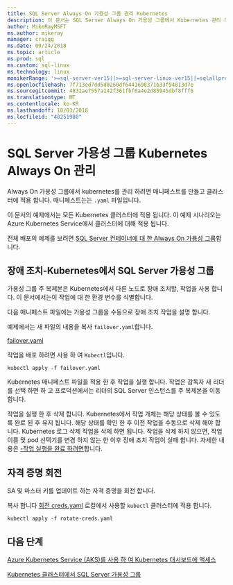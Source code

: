 ```yaml
---
title: SQL Server Always On 가용성 그룹 관리 Kubernetes
description: 이 문서는 SQL Server Always On 가용성 그룹에서 Kubernetes 관리 하는 방법에 설명 합니다.
author: MikeRayMSFT
ms.author: mikeray
manager: craigg
ms.date: 09/24/2018
ms.topic: article
ms.prod: sql
ms.custom: sql-linux
ms.technology: linux
monikerRange: '>=sql-server-ver15||>=sql-server-linux-ver15||=sqlallproducts-allversions'
ms.openlocfilehash: 7f713ed7dd5d0260df6441698371b33f94813d7e
ms.sourcegitcommit: 4832ae7557a142f361fbf0a4e2d85945dbf8fff6
ms.translationtype: MT
ms.contentlocale: ko-KR
ms.lasthandoff: 10/03/2018
ms.locfileid: "48251980"
---
```

# <a name="manage-sql-server-always-on-availability-group-kubernetes"></a>SQL Server 가용성 그룹 Kubernetes Always On 관리

Always On 가용성 그룹에서 kubernetes를 관리 하려면 매니페스트를 만들고 클러스터에 적용 합니다. 매니페스트는는 `.yaml` 파일입니다.  

이 문서의 예제에서는 모든 Kubernetes 클러스터에 적용 됩니다. 이 예제 시나리오는 Azure Kubernetes Service에서 클러스터에 대해 적용 됩니다.

전체 배포의 예제를 보려면 [SQL Server 컨테이너에 대 한 Always On 가용성 그룹](sql-server-ag-kubernetes.md)합니다.

## <a name="fail-over---sql-server-availability-group-on-kubernetes"></a>장애 조치-Kubernetes에서 SQL Server 가용성 그룹

가용성 그룹 주 복제본은 Kubernetes에서 다른 노드로 장애 조치할, 작업을 사용 합니다. 이 문서에서는이 작업에 대 한 환경 변수를 식별합니다.

다음 매니페스트 파일에는 가용성 그룹을 수동으로 장애 조치 작업을 설명 합니다. 

예제에서는 새 파일의 내용을 복사 `failover.yaml`합니다.

[failover.yaml](https://github.com/Microsoft/sql-server-samples/blob/master/samples/features/high%20availability/Kubernetes/sample-deployment-script/templates/failover.yaml)

작업을 배포 하려면 사용 하 여 `Kubectl`입니다.

```azurecli
kubectl apply -f failover.yaml
```

Kubernetes 매니페스트 파일을 적용 한 후 작업을 실행 합니다. 작업은 감독자 새 리더를 선택 하면 하 고 프로덕션에서는 리더의 SQL Server 인스턴스를 주 복제본을 이동 합니다.

작업을 실행 한 후 삭제 합니다. Kubernetes에서 작업 개체는 해당 상태를 볼 수 있도록 완료 된 후 유지 됩니다. 해당 상태를 확인 한 후 이전 작업을 수동으로 삭제 해야 합니다. Kubernetes 로그 삭제 작업을 삭제 하면 됩니다. 작업을 삭제 하지 않으면, 작업 이름 및 pod 선택기를 변경 하지 않는 한 이후 장애 조치 작업이 실패 합니다. 자세한 내용은 [-작업 실행을 완료 하려면](https://kubernetes.io/docs/concepts/workloads/controllers/jobs-run-to-completion/)합니다.

## <a name="rotate-credentials"></a>자격 증명 회전

SA 및 마스터 키를 업데이트 하는 자격 증명을 회전 합니다.

복사 합니다 [회전 creds.yaml](https://github.com/Microsoft/sql-server-samples/tree/master/samples/features/high%20availability/Kubernetes/sample-deployment-script) 로컬에서 사용할 `kubectl` 클러스터에 적용 합니다.

```azurecli
kubectl apply -f rotate-creds.yaml
```

## <a name="next-steps"></a>다음 단계

[Azure Kubernetes Service (AKS)를 사용 하 여 Kubernetes 대시보드에 액세스](https://docs.microsoft.com/azure/aks/kubernetes-dashboard)

[Kubernetes 클러스터에서 SQL Server 가용성 그룹](sql-server-ag-kubernetes.md)
